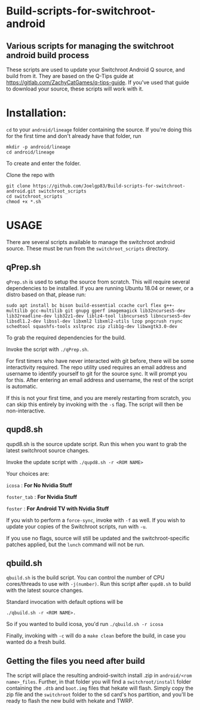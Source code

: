 # Build-scripts-for-switchroot-android
## Various scripts for managing the switchroot android build process

These scripts are used to update your Switchroot Android Q source, and build from it.  They are based on the Q-Tips guide at https://gitlab.com/ZachyCatGames/q-tips-guide.  If you've used that guide to download your source, these scripts will work with it.

# Installation:

`cd` to your `android/lineage` folder containing the source. If you're doing this for the first time and don't already have that folder, run
```
mkdir -p android/lineage
cd android/lineage
```

To create and enter the folder.

Clone the repo with 
```
git clone https://github.com/Joelgp83/Build-scripts-for-switchroot-android.git switchroot_scripts
cd switchroot_scripts
chmod +x *.sh
```
# USAGE
There are several scripts available to manage the switchroot android source. These must be run from the `switchroot_scripts` directory.

## qPrep.sh
`qPrep.sh` is used to setup the source from scratch.  This will require several dependencies to be installed.  If you are running Ubuntu 18.04 or newer, or a distro based on that, please run:

```
sudo apt install bc bison build-essential ccache curl flex g++-multilib gcc-multilib git gnupg gperf imagemagick lib32ncurses5-dev lib32readline-dev lib32z1-dev liblz4-tool libncurses5 libncurses5-dev libsdl1.2-dev libssl-dev libxml2 libxml2-utils lzop pngcrush rsync schedtool squashfs-tools xsltproc zip zlib1g-dev libwxgtk3.0-dev
```

To grab the required dependencies for the build.

Invoke the script with `./qPrep.sh`.

For first timers who have never interacted with git before, there will be some interactivity required.  The repo utility used requires an email address and username to identify yourself to git for the source sync. It will prompt you for this.  After entering an email address and username, the rest of the script is automatic.

If this is not your first time, and you are merely restarting from scratch, you can skip this entirely by invoking with the `-s` flag. The script will then be non-interactive.

## qupd8.sh

qupd8.sh is the source update script.  Run this when you want to grab the latest switchroot source changes.

Invoke the update script with `./qupd8.sh -r <ROM NAME>` 
  
Your choices are:

`icosa` : **For No Nvidia Stuff**

`foster_tab` : **For Nvidia Stuff**

`foster` : **For Android TV with Nvidia Stuff**

If you wish to perform a `force-sync`, invoke with `-f` as well.  If you wish to update your copies of the Switchroot scripts, run with `-u`.

If you use no flags, source will still be updated and the switchroot-specific patches applied, but the `lunch` command will not be run.

## qbuild.sh

`qbuild.sh` is the build script. You can control the number of CPU cores/threads to use with `-j(number)`.  Run this script after `qupd8.sh` to build with the latest source changes.

Standard invocation with default options will be 

```
./qbuild.sh -r <ROM NAME>.
``` 

So if you wanted to build icosa, you'd run `./qbuild.sh -r icosa`  

Finally, invoking with `-c` will do a `make clean` before the build, in case you wanted do a fresh build.


## Getting the files you need after build

The script will place the resulting android-switch install .zip in `android/<rom name>_files`.  Further, in that folder you will find a `switchroot/install` folder containing the `.dtb` and `boot.img` files that hekate will flash. Simply copy the zip file and the `switchroot` folder to the sd card's hos partition, and you'll be ready to flash the new build with hekate and TWRP.

